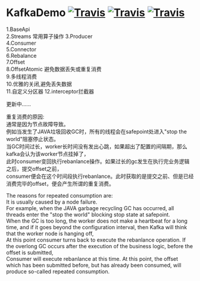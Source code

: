 # KafkaDemo  [![Travis](https://img.shields.io/badge/KafkaDemo-v1.0.0-green.svg)](https://github.com/huangyueranbbc)  [![Travis](https://img.shields.io/badge/Kafka-API-yellowgreen.svg)](http://kafka.apache.org/0100/javadoc/index.html)  [![Travis](https://img.shields.io/badge/Apache-Kafka-blue.svg)](http://kafka.apache.org/)
1.BaseApi  
2.Streams  常用算子操作
3.Producer  
4.Consumer  
5.Connector  
6.Rebalance  
7.Offset  
8.OffsetAtomic 避免数据丢失或重复消费  
9.多线程消费  
10.优雅的关闭,避免丢失数据  
11.自定义分区器
12.interceptor拦截器
  
更新中......    

重复消费的原因:  
通常是因为节点故障导致。  
例如当发生了JAVA垃圾回收GC时，所有的线程会在safepoint处进入"stop the world"阻塞停止状态。  
当GC时间过长，worker长时间没有发出心跳，如果超出了配置的间隔期，那么kafka会认为该worker节点挂掉了，  
此时consumer变回执行rebanlance操作。如果过长的gc发生在执行完业务逻辑之后，提交offset之前，  
consumer便会在这个时间段执行rebanlance。此时获取的是提交之前、但是已经消费完毕的offset，便会产生所谓的重复消费。  

The reasons for repeated consumption are:  
It is usually caused by a node failure.  
For example, when the JAVA garbage recycling GC has occurred, all threads enter the "stop the world" blocking stop state at safepoint.  
When the GC is too long, the worker does not make a heartbeat for a long time, and if it goes beyond the configuration interval, then Kafka will think that the worker node is hanging off,  
At this point consumer turns back to execute the rebanlance operation. If the overlong GC occurs after the execution of the business logic, before the offset is submitted,  
Consumer will execute rebanlance at this time. At this point, the offset which has been submitted before, but has already been consumed, will produce so-called repeated consumption.  

